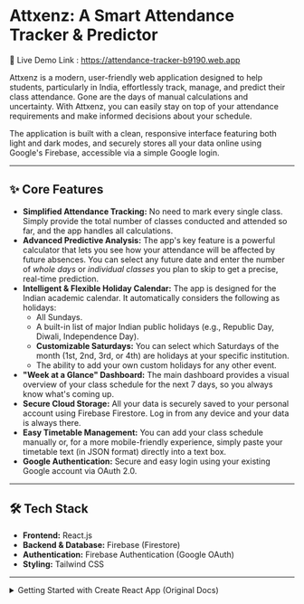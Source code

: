 # Attxenz: A Smart Attendance Tracker & Predictor

🚀 Live Demo Link : https://attendance-tracker-b9190.web.app

Attxenz is a modern, user-friendly web application designed to help students, particularly in India, effortlessly track, manage, and predict their class attendance. Gone are the days of manual calculations and uncertainty. With Attxenz, you can easily stay on top of your attendance requirements and make informed decisions about your schedule.

The application is built with a clean, responsive interface featuring both light and dark modes, and securely stores all your data online using Google's Firebase, accessible via a simple Google login.

---
## ✨ Core Features

* **Simplified Attendance Tracking:** No need to mark every single class. Simply provide the total number of classes conducted and attended so far, and the app handles all calculations.
* **Advanced Predictive Analysis:** The app's key feature is a powerful calculator that lets you see how your attendance will be affected by future absences. You can select any future date and enter the number of *whole days* or *individual classes* you plan to skip to get a precise, real-time prediction.
* **Intelligent & Flexible Holiday Calendar:** The app is designed for the Indian academic calendar. It automatically considers the following as holidays:
    * All Sundays.
    * A built-in list of major Indian public holidays (e.g., Republic Day, Diwali, Independence Day).
    * **Customizable Saturdays:** You can select which Saturdays of the month (1st, 2nd, 3rd, or 4th) are holidays at your specific institution.
    * The ability to add your own custom holidays for any other event.
* **"Week at a Glance" Dashboard:** The main dashboard provides a visual overview of your class schedule for the next 7 days, so you always know what's coming up.
* **Secure Cloud Storage:** All your data is securely saved to your personal account using Firebase Firestore. Log in from any device and your data is always there.
* **Easy Timetable Management:** You can add your class schedule manually or, for a more mobile-friendly experience, simply paste your timetable text (in JSON format) directly into a text box.
* **Google Authentication:** Secure and easy login using your existing Google account via OAuth 2.0.

---
## 🛠️ Tech Stack

* **Frontend:** React.js
* **Backend & Database:** Firebase (Firestore)
* **Authentication:** Firebase Authentication (Google OAuth)
* **Styling:** Tailwind CSS

---
<details>
  <summary>Getting Started with Create React App (Original Docs)</summary>

  This project was bootstrapped with [Create React App](https://github.com/facebook/create-react-app).

  ## Available Scripts

  In the project directory, you can run:

  ### `npm start`

  Runs the app in the development mode.\
  Open [http://localhost:3000](http://localhost:3000) to view it in your browser.

  The page will reload when you make changes.\
  You may also see any lint errors in the console.

  ### `npm test`

  Launches the test runner in the interactive watch mode.\
  See the section about [running tests](https://facebook.github.io/create-react-app/docs/running-tests) for more information.

  ### `npm run build`

  Builds the app for production to the `build` folder.\
  It correctly bundles React in production mode and optimizes the build for the best performance.

  The build is minified and the filenames include the hashes.\
  Your app is ready to be deployed!

  See the section about [deployment](https://facebook.github.io/create-react-app/docs/deployment) for more information.

</details>
